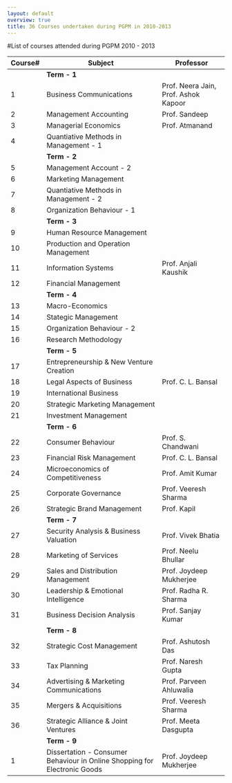 ```yaml
---
layout: default
overview: true
title: 36 Courses undertaken during PGPM in 2010-2013
---
```

#List of courses attended during PGPM 2010 - 2013

| Course# | Subject | Professor |
|----|----------------------------|------------|
||**Term - 1**||
|1|Business Communications|Prof. Neera Jain, Prof. Ashok Kapoor|
|2|Management Accounting| Prof. Sandeep |
|3|Managerial Economics|Prof. Atmanand|
|4|Quantiative Methods in Management - 1||
||**Term - 2**||
|5|Management Account - 2 | |
|6|Marketing Management ||
|7|Quantiative Methods in Management - 2||
|8|Organization Behaviour - 1||
||**Term - 3**||
|9|Human Resource Management| |
|10|Production and Operation Management | |
|11|Information Systems|Prof. Anjali Kaushik|
|12|Financial Management || 
||**Term - 4**||
|13|Macro-Economics| |
|14|Stategic Management| |
|15|Organization Behaviour - 2| |
|16|Research Methodology| |
||**Term - 5**||
|17|Entrepreneurship & New Venture Creation| |
|18|Legal Aspects of Business|Prof. C. L. Bansal |
|19|International Business| |
|20|Strategic Marketing Management| |
|21|Investment Management| |
||**Term - 6**||
|22|Consumer Behaviour|Prof. S. Chandwani |
|23|Financial Risk Management|Prof. C. L. Bansal |
|24|Microeconomics of Competitiveness|Prof. Amit Kumar |
|25|Corporate Governance|Prof. Veeresh Sharma |
|26|Strategic Brand Management| Prof. Kapil|
||**Term - 7**||
|27|Security Analysis & Business Valuation|Prof. Vivek Bhatia |
|28|Marketing of Services|Prof. Neelu Bhullar|
|29|Sales and Distribution Management|Prof. Joydeep Mukherjee|
|30|Leadership & Emotional Intelligence|Prof. Radha R. Sharma|
|31|Business Decision Analysis|Prof. Sanjay Kumar|
||**Term - 8**||
|32|Strategic Cost Management|Prof. Ashutosh Das |
|33|Tax Planning|Prof. Naresh Gupta|
|34|Advertising & Marketing Communications|Prof. Parveen Ahluwalia|
|35|Mergers & Acquisitions|Prof. Veeresh Sharma|
|36|Strategic Alliance & Joint Ventures|Prof. Meeta Dasgupta|
||**Term - 9**||
|1|Dissertation - Consumer Behaviour in Online Shopping for Electronic Goods|Prof. Joydeep Mukherjee |
